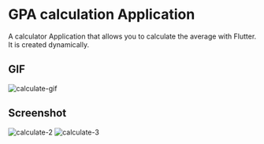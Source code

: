 # GPA calculation Application

A calculator Application that allows you to calculate the average with Flutter. It is created dynamically.

## GIF
![calculate-gif](https://github.com/sfrqltkn/gpa_calculation_application/assets/93006929/458a3961-6702-42f4-9971-449fb34850e0)


## Screenshot
![calculate-2](https://github.com/sfrqltkn/gpa_calculation_application/assets/93006929/042fcdc4-efba-47fd-9e4a-2270054d82dd)
![calculate-3](https://github.com/sfrqltkn/gpa_calculation_application/assets/93006929/fcaf3468-550a-4081-bd50-4f917d7e0f03)



